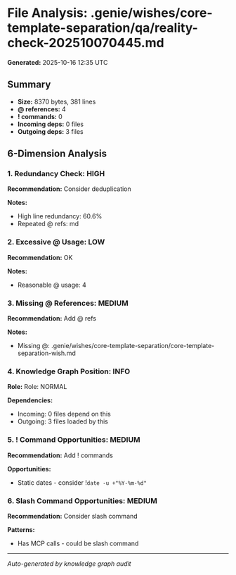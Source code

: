 # File Analysis: .genie/wishes/core-template-separation/qa/reality-check-202510070445.md

**Generated:** 2025-10-16 12:35 UTC

## Summary

- **Size:** 8370 bytes, 381 lines
- **@ references:** 4
- **! commands:** 0
- **Incoming deps:** 0 files
- **Outgoing deps:** 3 files

## 6-Dimension Analysis

### 1. Redundancy Check: HIGH

**Recommendation:** Consider deduplication

**Notes:**
- High line redundancy: 60.6%
- Repeated @ refs: md

### 2. Excessive @ Usage: LOW

**Recommendation:** OK

**Notes:**
- Reasonable @ usage: 4

### 3. Missing @ References: MEDIUM

**Recommendation:** Add @ refs

**Notes:**
- Missing @: .genie/wishes/core-template-separation/core-template-separation-wish.md

### 4. Knowledge Graph Position: INFO

**Role:** Role: NORMAL

**Dependencies:**
- Incoming: 0 files depend on this
- Outgoing: 3 files loaded by this

### 5. ! Command Opportunities: MEDIUM

**Recommendation:** Add ! commands

**Opportunities:**
- Static dates - consider !`date -u +"%Y-%m-%d"`

### 6. Slash Command Opportunities: MEDIUM

**Recommendation:** Consider slash command

**Patterns:**
- Has MCP calls - could be slash command

---

*Auto-generated by knowledge graph audit*
